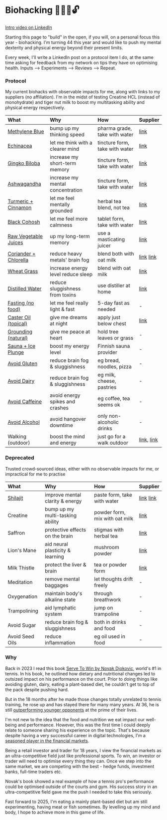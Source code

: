 # Biohacking 🧬🧠💪🔓
[Intro video on LinkedIn](https://www.linkedin.com/posts/kensoh_hi-guys-im-turning-44-soon-and-i-think-activity-7286335586817179649-U2US)

Starting this page to "build" in the open, if you will, on a personal focus this year - biohacking. I'm turning 44 this year and would like to push my mental dexterity and physical energy beyond their present limits.

Every week, I'll write a LinkedIn post on a protocol item I do, at the same time asking for feedback from my network on tips they have on optimising health. Inputs --> Experiments --> Reviews --> Repeat.

### Protocol
My current biohacks with observable impacts for me, along with links to my suppliers (no affiliation). I'm in the midst of testing Creatine HCL (instead of monohydrate) and tiger nut milk to boost my multitasking ability and physical energy respectively.

What|Why|How|Supplier
:--|:---|:--|:--
[Methylene Blue](https://www.linkedin.com/posts/kensoh_this-is-pharma-grade-methylene-blue-a-dye-activity-7288625704156463104-VTGa)|bump up my thinking speed|pharma grade, take with water|[link](https://sourceofnature.eu/products/1-methylene-blue-50ml-dropper-bottle-pharmaceutical-grade-usp)
[Echinacea](https://www.linkedin.com/posts/kensoh_echinacea-is-a-traditional-herb-used-for-activity-7308949212929351682-DSAK)|let me think with a clearer mind|tincture form, take with water|[link](https://www.amazon.co.uk/Vogel-Echinaforce-Echinacea-Drops-100/dp/B004EYZ3OG)
[Gingko Biloba](https://www.linkedin.com/posts/kensoh_as-part-of-my-biohacking-routine-to-push-activity-7321109710391173120-XdOh)|increase my short-term memory|tincture form, take with water|[link](https://www.herbdoc.com/brain-formula#IB4)
[Ashwagandha](https://www.linkedin.com/posts/kensoh_as-part-of-my-biohacking-routine-to-push-activity-7321109710391173120-XdOh)|increase my mental concentration|tincture form, take with water|[link](https://www.amazon.co.uk/Natures-Answer-Alcohol-Free-Ashwagandha-2-Fluid/dp/B0001VUTZY)
[Turmeric + Cinnamon](https://www.linkedin.com/posts/kensoh_this-is-also-known-as-golden-milk-im-activity-7298425725957656580-SK_d)|let me feel mentally grounded|herbal tea blend, not tea|[link](https://www.yogitea.com/en/products/yogi-tea/turmeric-chai/)
[Black Cohosh](https://www.linkedin.com/posts/kensoh_as-part-of-my-biohacking-routine-to-push-activity-7321109710391173120-XdOh)|let me feel more calmness|tablet form, take with water|[link](https://schwabepharma.co.uk/products/menoherb-black-cohosh-menopause-relief-tablets?variant=50449038115165)
[Raw Vegetable Juices](https://www.linkedin.com/posts/kensoh_cold-pressing-raw-vegetables-at-home-is-another-activity-7303901745091411968-qrRa)|up my long-term memory|use a masticating juicer|[link](https://namawell.com/en-gb/collections/juicers/products/nama-j2-global-model)
[Coriander + Chlorella](https://www.linkedin.com/posts/kensoh_coriander-chlorella-wheatgrass-i-blend-activity-7316762357739778048-0zHl)|reduce heavy metals' brain fog|blend both with oat milk|[link](https://groceries.morrisons.com/products/morrisons-fresh-coriander/108429335) [link](https://sevenhillswholefoods.com/products/organic-chlorella-powder?variant=32463141929007)
[Wheat Grass](https://www.linkedin.com/posts/kensoh_coriander-chlorella-wheatgrass-i-blend-activity-7316762357739778048-0zHl)|increase energy level reduce sleep|blend with oat milk|[link](https://www.amazon.co.uk/dp/B08PDNRV2C)
[Distilled Water](https://www.linkedin.com/posts/kensoh_distilling-water-is-how-i-get-clean-water-ugcPost-7318519083375677440-FrVZ)|reduce sluggishness from toxins|use distiller at home|[link](https://www.h2olabs.co.uk/p-8-stainless-steel-uk-model-300sse-water-distiller-with-glass-carafe.aspx)
[Fasting (no food)](https://www.linkedin.com/posts/kensoh_the-benefits-of-fasting-are-more-commonly-activity-7293436290824372224-nBMc)|let me feel really light & fast|5-day fast as needed|-
[Caster Oil (topical)](https://www.linkedin.com/posts/kensoh_as-part-of-biohacking-i-regularly-apply-ugcPost-7323360544160215042-FbPX)|give me dreams at night|apply just below chest|[link](https://www.amazon.co.uk/Castor-Oil-237ml-Nourishing-Eyelashes/dp/B0DPKY779V)
[Grounding (natural)](https://www.linkedin.com/posts/kensoh_grounding-is-my-number-1-biohack-ive-been-activity-7311719368239828992-5Zr-)|give me peace at heart|hold tree leaves or grass|-
[Sauna + Ice Plunge](https://www.linkedin.com/posts/kensoh_ive-started-trying-out-finnish-sauna-and-activity-7301411047406477312-s19p)|boost my energy level|Finnish sauna provider|-
[Avoid Gluten](https://www.linkedin.com/posts/kensoh_now-heres-a-controversial-one-gluten-why-activity-7313832621581455360-LpzJ)|reduce brain fog & sluggishness|eg bread, noodles, pizza|-
[Avoid Dairy](https://www.linkedin.com/posts/kensoh_as-part-of-my-biohacking-to-improve-work-activity-7326697284530810880-Ezz3)|reduce brain fog & sluggishness|eg milk, cheese, pastries|-
[Avoid Caffeine](https://www.linkedin.com/posts/kensoh_as-part-of-my-biohacking-to-improve-work-activity-7326697284530810880-Ezz3)|avoid energy spikes and crashes|eg coffee, tea seems ok|-
[Avoid Alcohol](https://www.linkedin.com/posts/kensoh_as-part-of-my-biohacking-to-improve-work-activity-7326697284530810880-Ezz3)|avoid hangover downtime|only non-alcoholic drinks|-
Walking (outdoor)|boost the mind and energy|just go for a walk outdoor|[link](https://www.theguardian.com/lifeandstyle/2019/jul/28/its-a-superpower-how-walking-makes-us-healthier-happier-and-brainier), [link](https://www.nature.com/articles/s41598-022-26093-2)

### Deprecated
Trusted crowd-sourced ideas, either with no observable impacts for me, or impractical for me to practise

What|Why|How|Supplier
:--|:---|:--|:--
[Shilajit](https://www.linkedin.com/posts/kensoh_this-exotic-supplement-shilajit-is-another-activity-7306648113060999168-1Dyo)|improve mental clarity & energy|paste form, take with water|[link](https://www.amazon.co.uk/Lotus-Blooming-Herbs-Authentic-Shilajit/dp/B013CAA7CU) [link](https://www.amazon.co.uk/Shilajit-Resin-Gold-Standard-Performance/dp/B0CG9G4CZM)
Creatine|bump up my multi-tasking ability|powder form, mix with oat milk|[link](https://www.amazon.co.uk/gp/aw/d/B0129J5UWW/)
Saffron|protective effects on the brain|stigmas with herbal tea|[link](https://www.amazon.co.uk/Luxurients-Kashmiri-Threads-Desserts-Certified/dp/B09P59VGFT?th=1)
Lion's Mane|aid neural plasticity & learning|mushroom powder|[link](https://www.dirteaworld.com/products/lions-mane-mushroom)
Milk Thistle|protect the liver & brain|tea or powder form|[link](https://www.amazon.co.uk/Nature-Answers-Thistle-Gluten-Alcohol-Free/dp/B0CT5SVNGR)
Meditation|remove mental baggages|let thoughts drift freely|-
Oxygenation|maintain body's alkaline state|through breathwork|-
Trampolining|aid lymphatic system|jump on trampoline|-
Avoid Sugar|reduce brain fog & sluggishness|both in drinks and food|-
Avoid Seed Oils|reduce inflammation|eg oil used in food|-

### Why
Back in 2023 I read this book [Serve To Win by Novak Djokovic](https://www.amazon.co.uk/Serve-Win-Gluten-free-Physical-Excellence/dp/0552170534), world's #1 in tennis. In his book, he outlined how dietary and nutritional changes led to outsized impact on his performance on the court. Prior to doing things like avoiding gluten, dairy, eating a plant-based diet, he couldn't get to top of the pack despite pushing hard.

But in the 18 months after he made those changes totally unrelated to tennis training, he rose up and has stayed there for many many years. At 36, he is still [outperforming younger opponents](https://ausopen.com/video-player#!?videoId=6367445567112) at the prime of their lives.

I'm not new to the idea that the food and nutrition we eat impact our well-being and performance. However, this was the first time I could deeply relate to someone sharing his experience on the topic. That's because despite having a very successful career in digital technologies, I'm a [seasoned player in the financial markets](https://www.linkedin.com/posts/kensoh_bitcoin-activity-7306869280547962880-5deL).

Being a retail investor and trader for 18 years, I view the financial markets as an ultra-competitive field just like professional sports. To win, an investor or trader will need to optimise every thing they can. Once we step into the same market, we are competing with the best - hedge funds, investment banks, full-time traders etc.

Novak's book showed a real example of how a tennis pro's performance could be optimised outside of the courts and gym. His success story in an ultra-competitive field gave me the push I needed to take this seriously.

Fast forward to 2025, I'm eating a mainly plant-based diet but am still experimenting, having meat or fish sometimes. By levelling up my mind and body, I hope to achieve more in this game of life.
